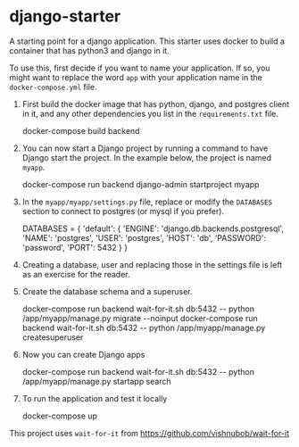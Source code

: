 # django-starter
A starting point for a django application.  This starter uses docker to build a container that has python3 and django in it.

To use this, first decide if you want to name your application.   If so, you might want to replace the word `app` with your application name in the `docker-compose.yml` file.

1. First build the docker image that has python, django, and postgres client in it, and any other dependencies you list in the `requirements.txt` file.

    docker-compose build backend

2. You can now start a Django project by running a command to have Django start the project.  In the example below, the project is named `myapp`.

    docker-compose run backend django-admin startproject myapp

3. In the `myapp/myapp/settings.py` file, replace or modify the `DATABASES` section to connect to postgres (or mysql if you prefer).

    DATABASES = {
        'default': {
            'ENGINE': 'django.db.backends.postgresql',
            'NAME': 'postgres',
            'USER': 'postgres',
            'HOST': 'db',
            'PASSWORD': 'password',
            'PORT': 5432
        }
    }


4. Creating a database, user and replacing those in the settings file is left as an exercise for the reader.

5. Create the database schema and a superuser.

    docker-compose run backend wait-for-it.sh db:5432 -- python /app/myapp/manage.py migrate --noinput
    docker-compose run backend wait-for-it.sh db:5432 -- python /app/myapp/manage.py createsuperuser

6. Now you can create Django apps

    docker-compose run backend wait-for-it.sh db:5432 -- python /app/myapp/manage.py startapp search

7. To run the application and test it locally

    docker-compose up




This project uses `wait-for-it` from https://github.com/vishnubob/wait-for-it
